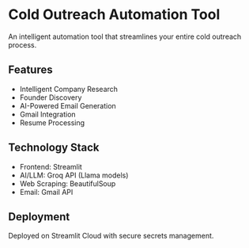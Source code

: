 #  Cold Outreach Automation Tool

An intelligent automation tool that streamlines your entire cold outreach process.

##  Features

-  Intelligent Company Research
-  Founder Discovery  
-  AI-Powered Email Generation
-  Gmail Integration
-  Resume Processing

##  Technology Stack

- Frontend: Streamlit
- AI/LLM: Groq API (Llama models)
- Web Scraping: BeautifulSoup
- Email: Gmail API

##  Deployment

Deployed on Streamlit Cloud with secure secrets management.
